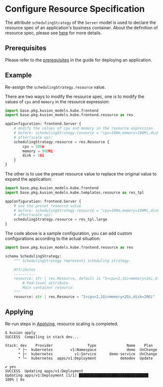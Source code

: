# Configure Resource Specification

The attribute `schedulingStrategy` of the `Server` model is used to declare the resource spec of an application's business container.
About the definition of resource spec, please see [here](/docs/reference/model/kusion_models/kube/frontend/resource/doc_resource) for more details.

## Prerequisites

Please refer to the [prerequisites](/docs/user_docs/guides/working-with-k8s/deploy-server#prerequisites) in the guide for deploying an application.

## Example

Re-assign the `schedulingStrategy.resource` value.

There are two ways to modify the resource spec, one is to modify the values of `cpu` and `memory` in the resource expression:

```py
import base.pkg.kusion_models.kube.frontend
import base.pkg.kusion_models.kube.frontend.resource as res

appConfiguration: frontend.Server {
    # modify the values of cpu and memory in the resource expression
    # before: schedulingStrategy.resource = "cpu=100m,memory=100Mi,disk=1Gi"
    # after(scale up): 
    schedulingStrategy.resource = res.Resource {
        cpu = 500m
        memory = 500Mi
        disk = 1Gi
    }
}
```

The other is to use the preset resource value to replace the original value to expand the application:

```py
import base.pkg.kusion_models.kube.frontend
import base.pkg.kusion_models.kube.templates.resource as res_tpl

appConfiguration: frontend.Server {
    # use the preset resource value
    # before: schedulingStrategy.resource = "cpu=100m,memory=100Mi,disk=1Gi"
    # after(scale up): 
    schedulingStrategy.resource = res_tpl.large
}
```

The code above is a sample configuration, you can add custom configurations according to the actual situation:

```py
import base.pkg.kusion_models.kube.frontend.resource as res

schema SchedulingStrategy:
    """ SchedulingStrategy represents scheduling strategy.

    Attributes
    ----------
    resource: str | res.Resource, default is "1<cpu<2,1Gi<memory<2Gi,disk=20Gi", required.
        A Pod-level attribute.
        Main container resource.
    """
    resource: str | res.Resource = "1<cpu<2,1Gi<memory<2Gi,disk=20Gi"
```

## Applying

Re-run steps in [Applying](/docs/user_docs/guides/working-with-k8s/deploy-server#applying), resource scaling is completed.

```
$ kusion apply
SUCCESS  Compiling in stack dev...

Stack: dev    Provider                Type              Name    Plan
      * ├─  kubernetes        v1:Namespace              demo  UnChange
      * ├─  kubernetes          v1:Service      demo-service  UnChange
      * └─  kubernetes  apps/v1:Deployment           demodev  Update

✔ yes
SUCCESS  Updating apps/v1:Deployment
Updating apps/v1:Deployment [1/1] ████████████████████████████████ 100% | 0s
```

